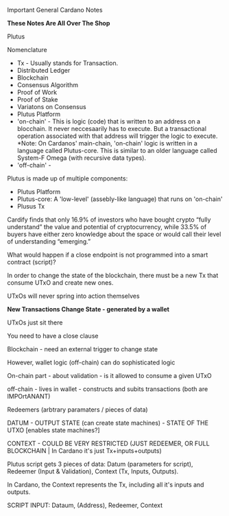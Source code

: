 Important General Cardano Notes

**These Notes Are All Over The Shop**

Plutus

Nomenclature

* Tx - Usually stands for Transaction.
* Distributed Ledger
* Blockchain
* Consensus Algorithm
* Proof of Work
* Proof of Stake
* Variatons on Consensus
* Plutus Platform
* 'on-chain' - This is logic (code) that is written to an address on a blocchain. It never neccesaarily has to execute. But a transactional operation associated with that address will trigger the logic to execute. *Note: On Cardanos' main-chain, 'on-chain' logic is written in a language called Plutus-core. This is similar to an older language called System-F Omega (with recursive data types).
* 'off-chain' - 

Plutus is made up of multiple components:

* Plutus Platform
* Plutus-core: A 'low-level' (assebly-like language) that runs on 'on-chain'
* Plusus Tx

Cardify finds that only 16.9% of investors who have bought crypto “fully understand” the value and potential of cryptocurrency, while 33.5% of buyers have either zero knowledge about the space or would call their level of understanding “emerging.”

What would happen if a close endpoint is not programmed into a smart contract (script)?

In order to change the state of the blockchain, there must be a new Tx that consume UTxO and create new ones.

UTxOs will never spring into action themselves

**New Transactions Change State - generated by a wallet**

UTxOs just sit there

You need to have a close clause

Blockchain - need an external trigger to change state

However, wallet logic (off-chain) can do sophisticated logic

On-chain part - about validation - is it allowed to consume a given UTxO

off-chain - lives in wallet - constructs and subits transactions (both are IMPOrtANANT)

Redeemers (arbtrary paramaters / pieces of data)

DATUM - OUTPUT STATE (can create state machines) - STATE OF THE UTXO [enables state machines?]

CONTEXT - COULD BE VERY RESTRICTED (JUST REDEEMER, OR FULL BLOCKCHAIN | In Cardano it's just Tx+inputs+outputs)

Plutus script gets 3 pieces of data: Datum (parameters for script), Redeemer (Input & Validation), Context (Tx, Inputs, Outputs).

In Cardano, the Context represents the Tx, including all it's inputs and outputs.

SCRIPT INPUT: Dataum, (Address), Redeemer, Context